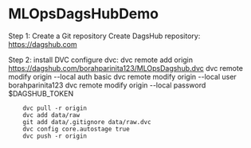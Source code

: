 # MLOpsDagsHubDemo
Step 1:
    Create a Git repository 
    Create DagsHub repository: https://dagshub.com

 Step 2:
    install DVC
    configure dvc:
        dvc remote add origin https://dagshub.com/borahparinita123/MLOpsDagshub.dvc
        dvc remote modify origin --local auth basic
        dvc remote modify origin --local user borahparinita123
        dvc remote modify origin --local password $DAGSHUB_TOKEN

        dvc pull -r origin
        dvc add data/raw
        git add data/.gitignore data/raw.dvc
        dvc config core.autostage true
        dvc push -r origin 